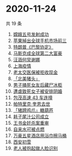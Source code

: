# 2020-11-24

共 19 条

<!-- BEGIN -->
<!-- 最后更新时间 Tue Nov 24 2020 23:03:41 GMT+0000 (UTC) -->

1. [嫦娥五号发射成功](https://www.zhihu.com/search?q=嫦娥五号)
2. [苹果掉出全球手机市场前三](https://www.zhihu.com/search?q=苹果)
3. [特朗普《巴黎协定》](https://www.zhihu.com/search?q=特朗普)
4. [马斯克成全球第二大富豪](https://www.zhihu.com/search?q=马斯克)
5. [汪涵何炅谢娜](https://www.zhihu.com/search?q=何炅)
6. [上海疫情](https://www.zhihu.com/search?q=上海疫情)
7. [老太交医保被拒收现金](https://www.zhihu.com/search?q=老人医保)
8. [「北美猪头」](https://www.zhihu.com/search?q=北美猪头)
9. [男子捅死女友后藏尸冰柜](https://www.zhihu.com/search?q=男子捅死女友)
10. [遭虐致死女子被安排阴婚](https://www.zhihu.com/search?q=不孕女子阴婚)
11. [包茂高速 43 车连撞](https://www.zhihu.com/search?q=包茂高速)
12. [帕特里克·奎恩去世](https://www.zhihu.com/search?q=冰桶挑战)
13. [「猪蹄鸡爪」糖葫芦](https://www.zhihu.com/search?q=糖葫芦)
14. [耗子尾汁公司成立](https://www.zhihu.com/search?q=耗子尾汁)
15. [王书金奸杀案重审](https://www.zhihu.com/search?q=王书金)
16. [自来水可被点燃](https://www.zhihu.com/search?q=自来水)
17. [万豪五星酒店用浴巾擦马桶](https://www.zhihu.com/search?q=万豪酒店)
18. [西安初雪](https://www.zhihu.com/search?q=西安初雪)
19. [老人被抱起做人脸识别](https://www.zhihu.com/search?q=老人人脸识别)

<!-- END -->
